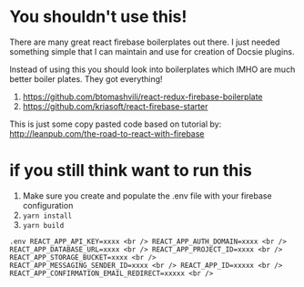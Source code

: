# You shouldn't use this!
There are many great react firebase boilerplates out there. 
I just needed something simple that I can maintain and use for creation of Docsie plugins. 


Instead of using this you should look into boilerplates which IMHO are much better boiler plates. They got everything! 
1. https://github.com/btomashvili/react-redux-firebase-boilerplate
2. https://github.com/kriasoft/react-firebase-starter


This is just some copy pasted code based on tutorial by: http://leanpub.com/the-road-to-react-with-firebase

# if you still think want to run this 

1. Make sure you create and populate the .env file with your firebase configuration
2. `yarn install`
3. `yarn build`

` .env
REACT_APP_API_KEY=xxxx <br />
REACT_APP_AUTH_DOMAIN=xxxx <br />
REACT_APP_DATABASE_URL=xxxx <br />
REACT_APP_PROJECT_ID=xxxx <br /> 
REACT_APP_STORAGE_BUCKET=xxxx <br />
REACT_APP_MESSAGING_SENDER_ID=xxxx <br />
REACT_APP_ID=xxxxx <br />
REACT_APP_CONFIRMATION_EMAIL_REDIRECT=xxxxx <br />
`
